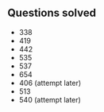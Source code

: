 ## Questions solved

- 338 
- 419
- 442
- 535
- 537
- 654
- 406 (attempt later)
- 513
- 540 (attempt later)